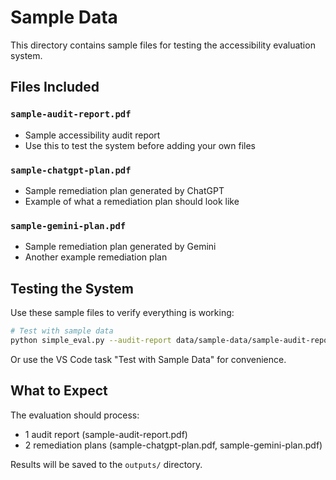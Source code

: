# Sample Data

This directory contains sample files for testing the accessibility evaluation system.

## Files Included

### `sample-audit-report.pdf`
- Sample accessibility audit report
- Use this to test the system before adding your own files

### `sample-chatgpt-plan.pdf`
- Sample remediation plan generated by ChatGPT
- Example of what a remediation plan should look like

### `sample-gemini-plan.pdf`
- Sample remediation plan generated by Gemini
- Another example remediation plan

## Testing the System

Use these sample files to verify everything is working:

```bash
# Test with sample data
python simple_eval.py --audit-report data/sample-data/sample-audit-report.pdf --plans-dir data/sample-data/
```

Or use the VS Code task "Test with Sample Data" for convenience.

## What to Expect

The evaluation should process:
- 1 audit report (sample-audit-report.pdf)
- 2 remediation plans (sample-chatgpt-plan.pdf, sample-gemini-plan.pdf)

Results will be saved to the `outputs/` directory.
